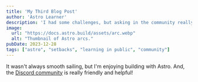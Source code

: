 ```yaml
---
title: 'My Third Blog Post'
author: 'Astro Learner'
description: 'I had some challenges, but asking in the community really helped!'
image:
  url: "https://docs.astro.build/assets/arc.webp"
  alt: "Thumbnail of Astro arcs."
pubDate: 2023-12-28
tags: ["astro", "setbacks", "learning in public", "community"]
---
```


It wasn't always smooth sailing, but I'm enjoying building with Astro.  And, the [Discord community](https://astro.bulid/chat) is really friendly and helpful!

